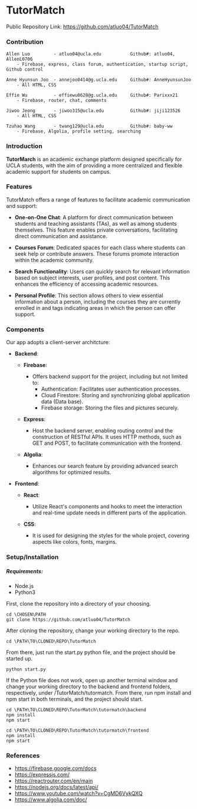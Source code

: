 # TutorMatch
Public Repository Link: https://github.com/atluo04/TutorMatch

### Contribution
    Allen Luo         - atluo04@ucla.edu           Github#: atluo04, AllenL0706    
        - Firebase, express, class forum, authentication, startup script, Github control
        
    Anne Hyunsun Joo  - annejoo0414@g.ucla.edu     Github#: AnneHyunsunJoo         
        - All HTML, CSS
        
    Effie Wu          - effiewu0628@g.ucla.edu     Github#: Parixxx21              
        - Firebase, router, chat, comments
        
    Jiwoo Jeong       - jiwoo315@ucla.edu          Github#: jiji123526             
        - All HTML, CSS
        
    Tzuhao Wang       - twang129@ucla.edu          Github#: baby-ww                
        - Firebase, Algolia, profile setting, searching


### Introduction
 **TutorMarch** is an academic exchange platform designed specifically for UCLA students, with the aim of providing a more centralized and flexible academic support for students on campus. 

### Features
TutorMatch offers a range of features to facilitate academic communication and support:

- **One-on-One Chat**: A platform for direct communication between students and teaching assistants (TAs), as well as among students themselves. This feature enables private conversations, facilitating direct communication and assistance. 

- **Courses Forum**: Dedicated spaces for each class where students can seek help or contribute answers. These forums promote interaction within the academic community.

- **Search Functionality**: Users can quickly search for relevant information based on subject interests, user profiles, and post content. This enhances the efficiency of accessing academic resources.

- **Personal Profile**: This section allows others to view essential information about a person, including the courses they are currently enrolled in and tags indicating areas in which the person can offer support.


### Components
Our app adopts a client-server architcture:
- **Backend**:
    - **Firebase**: 
        - Offers backend support for the project, including but not limited to:
            - Authentication: Facilitates user authentication processes.
            - Cloud Firestore: Storing and synchronizing global application data (Data base).
            - Firebase storage: Storing the files and pictures securely.

    - **Express**: 
        - Host the backend server, enabling routing control and the construction of RESTful APIs. It uses HTTP methods, such as GET and POST, to facilitate communication with the frontend.
    - **Algolia**:
        - Enhances our search feature by providing advanced search algorithms for optimized results.

- **Frontend**:
    - **React**: 
        - Utilize React's components and hooks to meet the interaction and real-time update needs in different parts of the application.
     
    - **CSS**:
        - It is used for designing the styles for the whole project, covering aspects like colors, fonts, margins.


### Setup/Installation
##### Requirements:
- Node.js
- Python3

First, clone the repository into a directory of your choosing.
```
cd \CHOSEN\PATH
git clone https://github.com/atluo04/TutorMatch
```
After cloning the repository, change your working directory to the repo.
```
cd \PATH\TO\CLONED\REPO\TutorMatch
```
From there, just run the start.py python file, and the project should be started up.
```
python start.py
```
If the Python file does not work, open up another terminal window and change your working directory to the backend and frontend folders, respectively, under /TutorMatch/tutormatch. From there, run npm install and npm start in both terminals, and the project should start.
```
cd \PATH\TO\CLONED\REPO\TutorMatch\tutormatch\backend
npm install
npm start
```
```
cd \PATH\TO\CLONED\REPO\TutorMatch\tutormatch\frontend
npm install
npm start
```

### References
- https://firebase.google.com/docs
- https://expressjs.com/
- https://reactrouter.com/en/main
- https://nodejs.org/docs/latest/api/
- https://www.youtube.com/watch?v=CgMD6VykQXQ
- https://www.algolia.com/doc/
